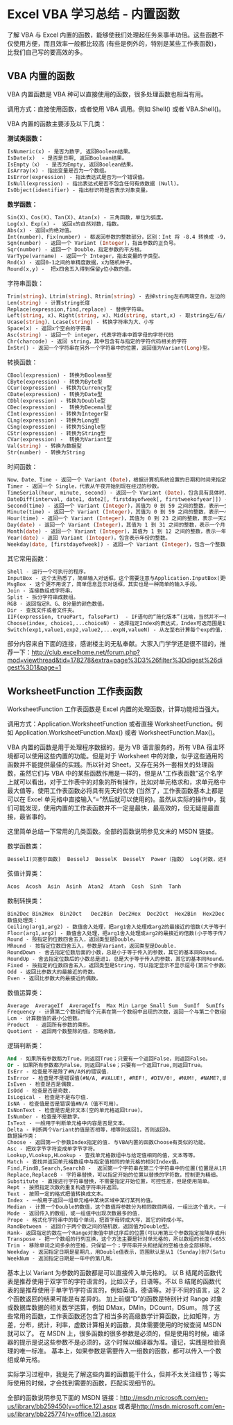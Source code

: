 # Excel VBA 学习总结 - 内置函数

  了解 VBA 与 Excel 内置的函数，能够使我们处理起任务来事半功倍。这些函数不仅使用方便，而且效率一般都比较高 (有些是例外的，特别是某些工作表函数)，比我们自己写的要高效的多。

## VBA 内置的函数

VBA 内置函数是 VBA 种可以直接使用的函数，很多处理函数也相当有用。

调用方式：直接使用函数，或者使用 VBA 调用。例如 Shell() 或者 VBA.Shell()。

VBA 内置的函数主要涉及以下几类：

**测试类函数：**

```vb
IsNumeric(x) - 是否为数字, 返回Boolean结果。
IsDate(x)  - 是否是日期, 返回Boolean结果。
IsEmpty（x） - 是否为Empty, 返回Boolean结果。
IsArray(x) - 指出变量是否为一个数组。
IsError(expression) - 指出表达式是否为一个错误值。
IsNull(expression) - 指出表达式是否不包含任何有效数据 (Null)。
IsObject(identifier) - 指出标识符是否表示对象变量。
```

**数学函数：**

```vb
Sin(X)、Cos(X)、Tan(X)、Atan(x) - 三角函数，单位为弧度。
Log(x)、Exp(x) -  返回x的自然对数，指数。
Abs(x) - 返回x的绝对值。
Int(number)、Fix(number) - 都返回参数的整数部分，区别：Int 将 -8.4 转换成 -9，而 Fix 将-8.4 转换成 -8。
Sgn(number) - 返回一个 Variant (Integer)，指出参数的正负号。
Sqr(number) - 返回一个 Double，指定参数的平方根。
VarType(varname) - 返回一个 Integer，指出变量的子类型。
Rnd(x) - 返回0-1之间的单精度数据，x为随机种子。
Round(x,y) -  把x四舍五入得到保留y位小数的值。
```

字符串函数：

```vb
Trim(string)、Ltrim(string)、Rtrim(string) - 去掉string左右两端空白，左边的空白，右边的空白。
Len(string) - 计算string长度
Replace(expression,find,replace) - 替换字符串。
Left(string, x)、Right(string, x)、Mid(string, start,x) - 取string左/右/指定段x个字符组成的字符串
Ucase(string)、Lcase(string) - 转换字符串为大、小写
Space(x) - 返回x个空白的字符串
Asc(string) - 返回一个 integer，代表字符串中首字母的字符代码
Chr(charcode) - 返回 string，其中包含有与指定的字符代码相关的字符
InStr() - 返回一个字符串在另外一个字符串中的位置，返回值为Variant(Long)型。
```

转换函数：

```vb
CBool(expression) - 转换为Boolean型
CByte(expression) - 转换为Byte型
CCur(expression) - 转换为Currency型
CDate(expression) - 转换为Date型
CDbl(expression) - 转换为Double型
CDec(expression) -  转换为Decemal型
CInt(expression) - 转换为Integer型
CLng(expression) - 转换为Long型
CSng(expression) - 转换为Single型
CStr(expression) - 转换为String型
CVar(expression) -  转换为Variant型
Val(string) - 转换为数据型
Str(number) - 转换为String
```

时间函数：

```vb
Now、Date、Time - 返回一个 Variant (Date)，根据计算机系统设置的日期和时间来指定日期和时间。
Timer - 返回一个 Single，代表从午夜开始到现在经过的秒数。
TimeSerial(hour, minute, second) - 返回一个 Variant (Date)，包含具有具体时、分、秒的时间。
DateDiff(interval, date1, date2[, firstdayofweek[, firstweekofyear]]) - 返回 Variant (Long) 的值，表示两个指定日期间的时间间隔数目。
Second(time) - 返回一个 Variant (Integer)，其值为 0 到 59 之间的整数，表示一分钟之中的某个秒。
Minute(time) - 返回一个 Variant (Integer)，其值为 0 到 59 之间的整数，表示一小时中的某分钟。
Hour(time) - 返回一个 Variant (Integer)，其值为 0 到 23 之间的整数，表示一天之中的某一钟点。
Day(date) - 返回一个 Variant (Integer)，其值为 1 到 31 之间的整数，表示一个月中的某一日
Month(date) - 返回一个 Variant (Integer)，其值为 1 到 12 之间的整数，表示一年中的某月。
Year(date) - 返回 Variant (Integer)，包含表示年份的整数。
Weekday(date, [firstdayofweek]) - 返回一个 Variant (Integer)，包含一个整数，代表某个日期是星期几。
```

其它常用函数：

```vb
Shell - 运行一个可执行的程序。
InputBox - 这个太熟悉了，简单输入对话框。这个需要注意与Application.InputBox(更强大，内置容错处理，选择取消后返回false)区分，而这个函数不含有容错处理，而且选择取消后返回空串(零个字节的字符串)。
MsgBox - 这个更不用说了，简单信息显示对话框，其实也是一种简单的输入手段。
Join - 连接数组成字符串。
Split - 拆分字符串成数组。
RGB - 返回指定R、G、B分量的颜色数值。
Dir - 查找文件或者文件夹。
IIF(expression, truePart, falsePart)  - IF语句的“简化版本”(比喻，当然并不一样)；expression为true的话返回truePart，否则返回falseParth。
Choose(index, choice1,...choiceN) - 选择指定Index的表达式，Index可选范围是1到选项的总数。
Switch(exp1,value1,exp2,value2,...expN,valueN) - 从左至右计算每个exp的值，返回首先为true的表达式对应的value部分。如果所有的exp值都不为true，则返回Null。注意虽然只返回一个部分，但是这里所有的表达式exp1到expN都是要被计算的，实际使用中要注意这个副作用。
```

部分内容来自下面的连接，感谢楼主的无私奉献。大家入门学学还是很不错的，推荐一下：<http://club.excelhome.net/forum.php?mod=viewthread&tid=178278&extra=page%3D3%26filter%3Ddigest%26digest%3D1&page=1>

## WorksheetFunction 工作表函数

WorksheetFunction 工作表函数是 Excel 内置的处理函数，计算功能相当强大。

调用方式：Application.WorksheetFunction 或者直接 WorksheetFunction。例如 Application.WorksheetFunction.Max() 或者 WorksheetFunction.Max()。

VBA 内置的函数是用于处理程序数据的，是为 VB 语言服务的，所有 VBA 宿主环境都可以使用这些内置的功能。但是对于 Worksheet 中的对象，似乎这些通用的函数并不能提供最佳的实践。所以针对 Sheet，又存在另外一套相关的处理函数，虽然它们与 VBA 中的某些函数作用是一样的，但是从“工作表函数”这个名字上就可以看出，对于工作表中的对象的所有操作，比如对单元格求和，求单元格中最大值等，使用工作表函数必将具有先天的优势 (当然了，工作表函数基本上都是可以在 Excel 单元格中直接输入“=”然后就可以使用的)。虽然从实际的操作中，我们可能发现，使用内置的工作表函数并不一定是最快，最高效的，但无疑是最直接，最省事的。

这里简单总结一下常用的几类函数。全部的函数说明参见文末的 MSDN 链接。

数学函数类：

```vb
BesselI(贝塞尔函数)  BesselJ  BesselK  BesselY  Power（指数） Log(对数，还有以不同) In(自然对数) Fact(阶乘)  FactDouble(半数阶乘，意思就是偶数的只计算偶数阶乘，奇数的只奇数奇数阶乘) PI(圆周率)
```

弦值计算类：

```vb
Acos  Acosh  Asin  Asinh  Atan2  Atanh  Cosh  Sinh  Tanh
```

数制转换类：

```vb
Bin2Dec Bin2Hex  Bin2Oct   Dec2Bin  Dec2Hex  Dec2Oct  Hex2Bin  Hex2Dec  Hex2Oct  Oct2Bin Oct2Dec   Oct2Hex  Degrees与Radians(弧度角度互换).
数值处理类：
Ceiling(arg1,arg2) - 数值舍入处理，把arg1舍入处理成arg2的最接近的倍数(大于等于传入的参数)。
Floor(arg1,arg2) - 数值舍入处理，把arg1舍入处理成arg2的最接近的倍数(小于等于传入的参数)。
Round - 按指定的位数四舍五入，返回类型是Double。
MRound - 按指定位数四舍五入，参数是Variant，返回类型是Double.
RoundDown - 舍去指定位数后面的小数，总是小于等于传入的参数，其它的基本同Round。
RoundUp - 舍去指定位数后的小数总是进1，总是大于等于传入的参数，其它的基本同Round。
Fixed - 按指定的位数四舍五入，返回类型是String，可以指定显示不显示逗号(第三个参数决定，False则显示逗号，True则不显示逗号).
Odd - 返回比参数大的最接近的奇数。
Even - 返回比参数大的最接近的偶数。
```

数值运算类：

```vb
Average  AverageIf  AverageIfs  Max Min Large Small Sum  SumIf  SumIfs SumProduct  SumSq  SumX2MY2   SumX2MY2 SumX2PY2   SumXMY2  Count  CountA  CountBlank CountIf CountIfs
Frequency - 计算第二个数组的每个元素在第一个数组中出现的次数，返回一个与第二个数组同长的一个数组。一般参数和返回值都是Range。
Lcm - 计算数值的最小公倍数。
Product  - 返回所有参数的乘积。
Quotient - 返回两个数整除的值，忽略余数。
```

逻辑判断类：

```vb
And - 如果所有参数都为True，则返回True；只要有一个返回False，则返回False。
Or - 如果所有参数都为False，则返回False；只要有一个返回True,则返回True。
IsErr - 检查是不是除了#N/A外的错误值.
IsError - 检查是不是错误值(#N/A, #VALUE!, #REF!, #DIV/0!, #NUM!, #NAME?,或者 #NULL!).
IsEven - 检查是否是偶数.
IsOdd - 检查是否是奇数.
IsLogical - 检查是不是布尔值.
IsNA - 检查值是否是错误值#N/A（值不可用）。
IsNonText - 检查是否是非文本(空的单元格返回true)。
IsNumber - 检查是不是数字。
IsText - 一般用于判断单元格中内容是否是文本。
Delta - 判断两个Variant的值是否相等，相等则返回1，否则返回0。
数据操作类：
Choose - 返回第一个参数Index指定的值. 与VBA内置的函数Choose有类似的功能。
Asc - 把双字节字符变成单字节字符。
Lookup,VLookup,HLookup - 查找单元格数组中与给定值相同的值，文本等等。
Match - 查找并返回单元格数组中与指定值相同的单元格的相对Index值。
Find,FindB,Search,SearchB -  返回第一个字符串在第二个字符串中的位置(位置是从1开始的，不是基于0的)。
Replace,ReplaceB - 字符串替换，可以指定开始的位置以替换的字符数，控制更为精细。
Substitute - 直接进行字符串替换，不需要指定开始位置，可控性差，但是使用简单。
Rept - 按照指定次数的重复构造字符串并返回。
Text - 按照一定的格式把值转换成文本。
Index - 一般用于返回一组单元格中某块区域中某行某列的值。
Median - 计算一个Double的数值，这个数值将参数分为相同数目两组，一组比这个值大，一组比这个值小。这个值可能正好出现在参数中，也可能不出现在这些参数中。
Mode - 返回传入的数组，或一组值中出现次数最多的值.
Prope - 格式化字符串中的每个单词，把首字母转成大写，其它的转成小写。
RandBetween - 返回介于两个数之间的随机数，返回值为Double型。
Rank- 返回指定的数在一个Range对象值中排过序后的位置(可以用第三个参数指定按降序或升序排，默认是降序)，比如单元格d1到d4的值为(1,4,3,4)，那么4的Rank值就是1(忽略第三个参数是按降序找第一个匹配，然后返回位置)。
Transpose - 把一个数组的行列互换，这个方法主要是针对单元格的，所以数组的长度(<65535)，和每个元素的长度(<255)都有限制。如果这个方法由于这些因素失败了，可以尝试一下这个方案：http://club.excelhome.net/thread-583046-1-1.html。
Trim - 移除单词之间多余的空格，只保留一个；字符串开头和结尾的空格也会全部移除。
Weekday - 返回指定日期是星期几，用Double值表示，范围默认是从1 (Sunday)到7(Saturday)。
WeekNum - 返回指定日期是一年中的第几周。
```

基本上以 Variant 为参数的函数都是可以直接传入单元格的。
以 B 结尾的函数代表是推荐使用于双字节的字符语言的，比如汉子，日语等。不以 B 结尾的函数代表的是推荐使用于单字节字符语言的，例如英语，德语等。对于不同的语言，这 2 个函数返回的结果可能是有差异的。
加上前缀“D”的函数是特别针对 Range 对象或数据库数据的相关数学运算，例如 DMax，DMin，DCount，DSum。
除了这些常用的函数，工作表函数还包含了相当多的高级数学计算函数，比如矩阵，方差，分布，统计，利率，虚数计算相关的函数，具体需要使用的时候查阅 MSDN 就可以了。
在 MSDN 上，很多函数的很多参数是必须的，但是使用的时候，编译器的提示是说这些参数不是必须的，这个时候以编译器为准。谨记，实践是检验真理的唯一标准。
基本上，如果参数是需要传入一组数的函数，都可以传入一个数组或单元格。

实际学习过程中，我是先了解这些内置的函数能干什么，但并不太关注细节；等实际使用的时候，才会找到需要的函数，匹配实现细节的。

全部的函数说明参见下面的 MSDN 链接：<http://msdn.microsoft.com/en-us/library/bb259450(v=office.12).aspx> 或者是<http://msdn.microsoft.com/en-us/library/bb225774(v=office.12).aspx>
